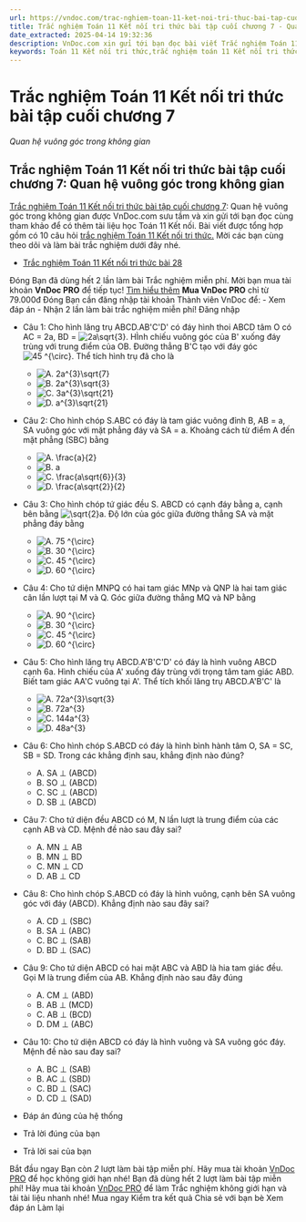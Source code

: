 ```yaml
---
url: https://vndoc.com/trac-nghiem-toan-11-ket-noi-tri-thuc-bai-tap-cuoi-chuong-7-316724
title: Trắc nghiệm Toán 11 Kết nối tri thức bài tập cuối chương 7 - Quan hệ vuông góc trong không gian - VnDoc.com
date_extracted: 2025-04-14 19:32:36
description: VnDoc.com xin gửi tới bạn đọc bài viết Trắc nghiệm Toán 11 Kết nối tri thức bài tập cuối chương 7: Quan hệ vuông góc trong không gian. Mời các bạn cùng theo dõi bài viết dưới đây.
keywords: Toán 11 Kết nối tri thức,trắc nghiệm toán 11 Kết nối tri thức,toán lớp 11 Kết nối tri thức,trắc nghiệm toán 11 kết nối,toán 11 kết nối,trắc nghiệm toán 11,trắc nghiệm toán 11 kết nối tri thức bài tập cuối chương 7,Trắc nghiệm Toán 11 Kết nối tri thức bài tập cuối chương 7 Quan hệ vuông góc trong không gian,Quan hệ vuông góc trong không gian,chương 7 Quan hệ vuông góc trong không gian
---
```


# Trắc nghiệm Toán 11 Kết nối tri thức bài tập cuối chương 7
 _Quan hệ vuông góc trong không gian_
## Trắc nghiệm Toán 11 Kết nối tri thức bài tập cuối chương 7: Quan hệ vuông góc trong không gian
[Trắc nghiệm Toán 11 Kết nối tri thức bài tập cuối chương 7](<https://vndoc.com/trac-nghiem-toan-11-ket-noi-tri-thuc-bai-tap-cuoi-chuong-7-316724>): Quan hệ vuông góc trong không gian được VnDoc.com sưu tầm và xin gửi tới bạn đọc cùng tham khảo để có thêm tài liệu học Toán 11 Kết nối. Bài viết được tổng hợp gồm có 10 câu hỏi [trắc nghiệm Toán 11 Kết nối tri thức.](<https://vndoc.com/test-mon-toan-lop11>) Mời các bạn cùng theo dõi và làm bài trắc nghiệm dưới đây nhé.
  * [Trắc nghiệm Toán 11 Kết nối tri thức bài 28](<https://vndoc.com/trac-nghiem-toan-11-ket-noi-tri-thuc-bai-28-316728>)

Đóng
Bạn đã dùng hết 2 lần làm bài Trắc nghiệm miễn phí. Mời bạn mua tài khoản **VnDoc PRO** để tiếp tục\! [Tìm hiểu thêm](</pro>)
**Mua VnDoc PRO** chỉ từ 79.000đ
Đóng
Bạn cần đăng nhập tài khoản Thành viên VnDoc để:
\- Xem đáp án
\- Nhận 2 lần làm bài trắc nghiệm miễn phí\!
Đăng nhập 
  * Câu 1:
Cho hình lăng trụ ABCD.AB'C'D' có đáy hình thoi ABCD tâm O có AC = 2a, BD = ![2a\\sqrt{3}](https://tex.vdoc.vn?tex=2a%5Csqrt%7B3%7D). HÌnh chiếu vuông góc của B' xuống đáy trùng với trung điểm của OB. Đường thẳng B'C tạo với đáy góc ![45 ^{\\circ}](https://tex.vdoc.vn?tex=45%20%5E%7B%5Ccirc%7D). Thể tích hình trụ đã cho là
    * ![A. 2a^{3}\\sqrt{7}](https://tex.vdoc.vn?tex=A.%202a%5E%7B3%7D%5Csqrt%7B7%7D)
    * ![B. 2a^{3}\\sqrt{3}](https://tex.vdoc.vn?tex=B.%202a%5E%7B3%7D%5Csqrt%7B3%7D)
    * ![C. 3a^{3}\\sqrt{21}](https://tex.vdoc.vn?tex=C.%203a%5E%7B3%7D%5Csqrt%7B21%7D)
    * ![D. a^{3}\\sqrt{21}](https://tex.vdoc.vn?tex=D.%20a%5E%7B3%7D%5Csqrt%7B21%7D)
  * Câu 2:
Cho hình chóp S.ABC có đáy là tam giác vuông đỉnh B, AB = a, SA vuông góc với mặt phẳng đáy và SA = a. Khoảng cách từ điểm A đến mặt phẳng \(SBC\) bằng
    * ![A. \\frac{a}{2}](https://tex.vdoc.vn?tex=A.%20%5Cfrac%7Ba%7D%7B2%7D)
    * ![B. a](https://tex.vdoc.vn?tex=B.%20a)
    * ![C. \\frac{a\\sqrt{6}}{3}](https://tex.vdoc.vn?tex=C.%20%5Cfrac%7Ba%5Csqrt%7B6%7D%7D%7B3%7D)
    * ![D. \\frac{a\\sqrt{2}}{2}](https://tex.vdoc.vn?tex=D.%20%5Cfrac%7Ba%5Csqrt%7B2%7D%7D%7B2%7D)
  * Câu 3:
Cho hình chóp tứ giác đều S. ABCD có cạnh đáy bằng a, cạnh bên bằng ![\\sqrt{2}a](https://tex.vdoc.vn?tex=%5Csqrt%7B2%7Da). Độ lớn của góc giữa đường thẳng SA và mặt phẳng đáy bằng
    * ![A. 75 ^{\\circ}](https://tex.vdoc.vn?tex=A.%2075%20%5E%7B%5Ccirc%7D)
    * ![B. 30 ^{\\circ}](https://tex.vdoc.vn?tex=B.%2030%20%5E%7B%5Ccirc%7D)
    * ![C. 45 ^{\\circ}](https://tex.vdoc.vn?tex=C.%2045%20%5E%7B%5Ccirc%7D)
    * ![D. 60 ^{\\circ}](https://tex.vdoc.vn?tex=D.%2060%20%5E%7B%5Ccirc%7D)
  * Câu 4:
Cho tứ diện MNPQ có hai tam giác MNp và QNP là hai tam giác cân lần lượt tại M và Q. Góc giữa đường thẳng MQ và NP bằng
    * ![A. 90 ^{\\circ}](https://tex.vdoc.vn?tex=A.%2090%20%5E%7B%5Ccirc%7D)
    * ![B. 30 ^{\\circ}](https://tex.vdoc.vn?tex=B.%2030%20%5E%7B%5Ccirc%7D)
    * ![C. 45 ^{\\circ}](https://tex.vdoc.vn?tex=C.%2045%20%5E%7B%5Ccirc%7D)
    * ![D. 60 ^{\\circ}](https://tex.vdoc.vn?tex=D.%2060%20%5E%7B%5Ccirc%7D)
  * Câu 5:
Cho hình lăng trụ ABCD.A'B'C'D' có đáy là hình vuông ABCD cạnh 6a. Hình chiếu của A' xuống đáy trùng với trọng tâm tam giác ABD. Biết tam giác AA'C vuông tại A'. Thể tích khối lăng trụ ABCD.A'B'C' là
    * ![A. 72a^{3}\\sqrt{3}](https://tex.vdoc.vn?tex=A.%2072a%5E%7B3%7D%5Csqrt%7B3%7D)
    * ![B. 72a^{3}](https://tex.vdoc.vn?tex=B.%2072a%5E%7B3%7D)
    * ![C. 144a^{3}](https://tex.vdoc.vn?tex=C.%20144a%5E%7B3%7D)
    * ![D. 48a^{3}](https://tex.vdoc.vn?tex=D.%2048a%5E%7B3%7D)
  * Câu 6:
Cho hình chóp S.ABCD có đáy là hình bình hành tâm O, SA = SC, SB = SD. Trong các khẳng định sau, khẳng định nào đúng?
    * A. SA ⊥ \(ABCD\)
    * B. SO ⊥ \(ABCD\)
    * C. SC ⊥ \(ABCD\)
    * D. SB ⊥ \(ABCD\)
  * Câu 7:
Cho tứ diện đều ABCD có M, N lần lượt là trung điểm của các cạnh AB và CD. Mệnh đề nào sau đây sai?
    * A. MN ⊥ AB
    * B. MN ⊥ BD
    * C. MN ⊥ CD
    * D. AB ⊥ CD
  * Câu 8:
Cho hình chóp S.ABCD có đáy là hình vuông, cạnh bên SA vuông góc với đáy \(ABCD\). Khẳng định nào sau đây sai?
    * A. CD ⊥ \(SBC\)
    * B. SA ⊥ \(ABC\)
    * C. BC ⊥ \(SAB\)
    * D. BD ⊥ \(SAC\)
  * Câu 9:
Cho tứ diện ABCD có hai mặt ABC và ABD là hia tam giác đều. Gọi M là trung điểm của AB. Khẳng định nào sau đây đúng
    * A. CM ⊥ \(ABD\)
    * B. AB ⊥ \(MCD\)
    * C. AB ⊥ \(BCD\)
    * D. DM ⊥ \(ABC\)
  * Câu 10:
Cho tứ diện ABCD có đáy là hình vuông và SA vuông góc đáy. Mệnh đề nào sau đay sai?
    * A. BC ⊥ \(SAB\)
    * B. AC ⊥ \(SBD\)
    * C. BD ⊥ \(SAC\)
    * D. CD ⊥ \(SAD\)

  * Đáp án đúng của hệ thống
  * Trả lời đúng của bạn
  * Trả lời sai của bạn

Bắt đầu ngay
Bạn còn _2_ lượt làm bài tập miễn phí. Hãy mua tài khoản [VnDoc PRO](</pro>) để học không giới hạn nhé\!  Bạn đã dùng hết 2 lượt làm bài tập miễn phí\! Hãy mua tài khoản [VnDoc PRO](</pro>) để làm Trắc nghiệm không giới hạn và tải tài liệu nhanh nhé\!  Mua ngay
Kiểm tra kết quả Chia sẻ với bạn bè Xem đáp án Làm lại
